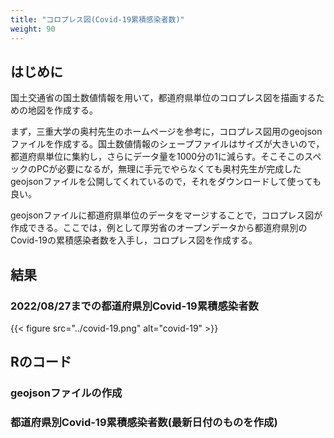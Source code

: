```yaml
---
title: "コロプレス図(Covid-19累積感染者数)"
weight: 90
---
```


## はじめに

国土交通省の国土数値情報を用いて，都道府県単位のコロプレス図を描画するための地図を作成する。

まず，三重大学の奥村先生のホームページを参考に，コロプレス図用のgeojsonファイルを作成する。国土数値情報のシェープファイルはサイズが大きいので，都道府県単位に集約し，さらにデータ量を1000分の1に減らす。そこそこのスペックのPCが必要になるが，無理に手元でやらなくても奥村先生が完成したgeojsonファイルを公開してくれているので，それをダウンロードして使っても良い。

geojsonファイルに都道府県単位のデータをマージすることで，コロプレス図が作成できる。ここでは，例として厚労省のオープンデータから都道府県別のCovid-19の累積感染者数を入手し，コロプレス図を作成する。

## 結果

### 2022/08/27までの都道府県別Covid-19累積感染者数

{{< figure src="../covid-19.png" alt="covid-19" >}}

## Rのコード

### geojsonファイルの作成

<script src="https://gist.github.com/tomokazu518/7d94dc7ab21ef7998a45b425f1651035.js?file=choropleth.R"></script>

### 都道府県別Covid-19累積感染者数(最新日付のものを作成)

<script src="https://gist.github.com/tomokazu518/7d94dc7ab21ef7998a45b425f1651035.js?file=covid19.R"></script>